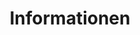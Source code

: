 ---
_source: about
title: Informationen
hero_image: /uploads/hero-about.jpg
intro_block:
  headline: LEIDENSCHAFT IST UNSER ANTRIEB
  details: 'Merritt steht für Perfektionismus. Wir sind Vorreiter. Wir planen präzise, gehen die Ausführung sorgfältig und mit der Gewissheit an, dass unsere Arbeit Generationen überdauert. Wir arbeiten bei unseren unübertroffenen Holzarbeiten nur mit den besten Designern, Bauunternehmen und Handwerkern zusammen.'
image_pair_a:
  left_image: /uploads/about-1.jpg
  left_image_caption:
  right_image: /uploads/about-2.jpg
  right_image_caption:
text_block_a: Für außergewöhnliche Häuser und Superjachten ist nur das Beste gut genug.
headline_block_a:
  headline: 'ZEITLOSES HANDWERK, MODERNSTE TECHNOLOGIE'
  details: Merritt revolutioniert den Möbel- und Innenausbau von innen heraus. Als familiengeführtes Unternehmen setzt Merritt seit fünfzig Jahren auf starke Ideale.
image_block:
  image: /uploads/about-3.jpg
headline_block_b:
  headline: EINE UNTERNEHMENS-GESCHICHTE GEPRÄGT VON KUNSTFERTIGKEIT UND WEITSICHT
  details: >-
    George A. Merritt war bereits in jungen Jahren in seiner Heimatstadt
    Cleveland (Ohio) als Kunstschreiner tätig. 1967 gründete er das Unternehmen
    Merritt Woodwork und bildete dort auch neue Mitarbeiter aus. George A.
    Merritt hat sich einen Ruf als Perfektionist und Künstler erarbeitet, dank
    dem er sich mit Kunstschreiner- und Holzbauarbeiten von höchster Qualität in
    der Region etablieren konnte.









    Heute führen seine beiden Söhne Michael und Keith Merritt das Unternehmen.
    Sie setzen weiterhin auf herausragende Handwerkskunst, hochwertige
    Materialien und aktives Management. Das Unternehmen hat sich unter ihrer
    Leitung erfolgreich auch neuen Branchen geöffnet.
image_pair_b:
  left_image: /uploads/founder.jpg
  left_image_caption: 'George A. Merritt, GRÜNDER'
  right_image: /uploads/leadership.jpg
  right_image_caption: 'Keith & Michael Merritt'
text_block_b: Durch stetige Innovation und eine Leidenschaft für Perfektion setzt Merritt neue Maßstäbe in der Branche.
next:
  name: kunden
  link: /clients/
_comments:
  hero_image: file should be ~2000px wide
  left_image: file should be ~800px wide
  right_image: file should be ~800px wide
  image: file should be ~2000px wide
  next: "the'next' link"
  name: "the text of the 'next' link"
  link: "where the 'next' link takes you"
  title: "for meta property='og:title'"
---